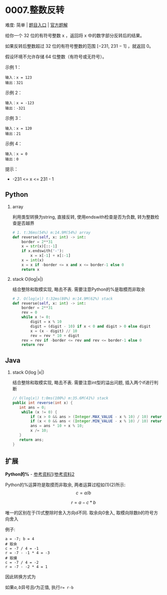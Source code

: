 # 0007.整数反转

难度: 简单 | [题目入口](https://leetcode-cn.com/problems/reverse-integer/) | [官方题解](https://leetcode-cn.com/problems/reverse-integer/solution/zheng-shu-fan-zhuan-by-leetcode-solution-bccn/)

给你一个 32 位的有符号整数 x ，返回将 x 中的数字部分反转后的结果。

如果反转后整数超过 32 位的有符号整数的范围 [−231,  231 − 1] ，就返回 0。

假设环境不允许存储 64 位整数（有符号或无符号）。

示例 1：

```
输入：x = 123
输出：321
```

示例 2：

```
输入：x = -123
输出：-321
```

示例 3：

```
输入：x = 120
输出：21
```

示例 4：

```
输入：x = 0
输出：0
```


提示：

- -231 <= x <= 231 - 1

## Python

1. array

   利用类型转换为string, 直接反转, 使用endswith检查是否为负数, 转为整数检查是否越界

   ```python
   # 1. t:36ms(54%) m:14.9M(54%) array
   def reverse(self, x: int) -> int:
       border = 2**31
       x = str(x)[::-1]
       if x.endswith('-'):
           x = x[-1] + x[:-1]
       x = int(x)
       x = x if -border <= x and x <= border-1 else 0
       return x
   ```

   

2. stack O(log|x|)

   结合整除和取模实现, 略去不表. 需要注意Python的%是取模而非取余

   ```python
   # 2. O(log|x|) t:32ms(80%) m:14.9M(62%) stack
   def reverse(self, x: int) -> int:
       border = 2**31
       rev = 0
       while x != 0:
           digit = x % 10
           digit = (digit - 10) if x < 0 and digit > 0 else digit
           x = (x - digit) // 10
           rev = rev * 10 + digit
       rev = rev if -border <= rev and rev <= border-1 else 0
       return rev
   ```



## Java

1. stack O(log |x|)

   结合整除和取模实现, 略去不表. 需要注意int型的溢出问题, 插入两个if进行判断

   ```java
   // O(log|x|) t:0ms(100%) m:35.6M(41%) stack
   public int reverse(int x) {
      int ans = 0;
       while (x != 0) {
           if (x > 0 && ans > (Integer.MAX_VALUE - x % 10) / 10) return 0;
           if (x < 0 && ans < (Integer.MIN_VALUE - x % 10) / 10) return 0;
           ans = ans * 10 + x % 10;
           x /= 10;
      }
      return ans;
   }
   ```



## 扩展

**Python的%** - [参考资料1](https://zhuanlan.zhihu.com/p/70819721)/[参考资料2](https://zhuanlan.zhihu.com/p/70819721)

Python的%运算符是取摸而非取余, 两者运算过程如(1)(2)所示:
$$
c=a/b
$$

$$
r=a-c*b
$$



唯一的区别在于(1)式整除时舍入方向d不同. 取余向0舍入, 取模向除数$b$的符号方向舍入

例子: 

```
a = -7; b = 4
# 取余
c = -7 / 4 = -1
r = -7 - -1 * 4 = -3
# 取摸
c = -7 / 4 = -2
r = -7 - -2 * 4 = 1
```

因此转换方式为

如果$a,b$异号且$r$为正值, 执行`r= r-b`